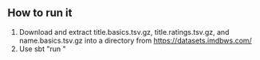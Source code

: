## How to run it

1. Download and extract title.basics.tsv.gz, title.ratings.tsv.gz, and name.basics.tsv.gz into a directory from https://datasets.imdbws.com/
2. Use sbt "run <path-to-dir-with-extracted-files>"